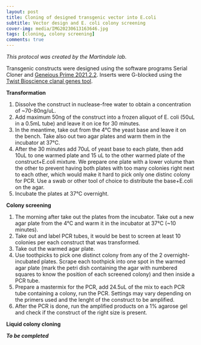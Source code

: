 ```yaml
---
layout: post
title: Cloning of designed transgenic vector into E.coli 
subtitle: Vector design and E. coli colony screening
cover-img: media/IMG20230613163646.jpg
tags: [cloning, colony screening]
comments: true
---
```


_This protocol was created by the Martindale lab._

Transgenic constructs were designed using the software programs Serial Cloner and [Geneious Prime 2021.2.2](https://www.geneious.com). Inserts were G-blocked using the [Twist Bioscience clanal genes tool](https://www.twistbioscience.com/products/genes?tab=clonal).

**Transformation**
1. Dissolve the construct in nuclease-free water to obtain a concentration of ~70-80ng/uL.
2. Add maximum 50ng of the construct into a frozen aliquot of E. coli (50uL in a 0.5mL tube) and leave it on ice for 30 minutes.
3. In the meantime, take out from the 4°C the yeast base and leave it on the bench. Take also out two agar plates and warm them in the incubator at 37°C. 
4. After the 30 minutes add 70uL of yeast base to each plate, then add 10uL to one warmed plate and 15 uL to the other warmed plate of the construct+E.coli mixture. We prepare one plate with a lower volume than the other to prevent having both plates with too many colonies right next to each other, which would make it hard to pick only one distinc colony for PCR.
Use a swab or other tool of choice to distribute the base+E.coli on the agar.
5. Incubate the plates at 37°C overnight.

**Colony screening**
1. The morning after take out the plates from the incubator. Take out a new agar plate from the 4°C and warm it in the incubator at 37°C (~10 minutes). 
2. Take out and label PCR tubes, it would be best to screen at least 10 colonies per each construct that was transformed. 
3. Take out the warmed agar plate. 
4. Use toothpicks to pick one distinct colony from any of the 2 overnight-incubated plates. Scrape each toothpick into one spot in the warmed agar plate (mark the petri dish containing the agar with numbered squares to know the position of each screened colony) and then inside a PCR tube.
5. Prepare a mastermix for the PCR, add 24.5uL of the mix to each PCR tube containing a colony, run the PCR. Settings may vary depending on the primers used and the lenght of the construct to be amplified.
6. After the PCR is done, run the amplified products on a 1% agarose gel and check if the construct of the right size is present. 

**Liquid colony cloning**






**_To be completed_**